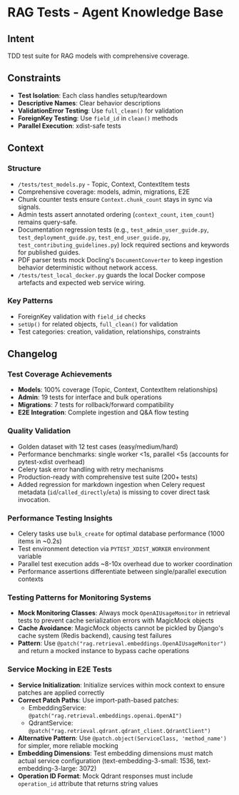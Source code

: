 # RAG Tests - Agent Knowledge Base

## Intent

TDD test suite for RAG models with comprehensive coverage.

## Constraints

- **Test Isolation**: Each class handles setup/teardown
- **Descriptive Names**: Clear behavior descriptions
- **ValidationError Testing**: Use `full_clean()` for validation
- **ForeignKey Testing**: Use `field_id` in `clean()` methods
- **Parallel Execution**: xdist-safe tests

## Context

### Structure
- `/tests/test_models.py` - Topic, Context, ContextItem tests
- Comprehensive coverage: models, admin, migrations, E2E
- Chunk counter tests ensure `Context.chunk_count` stays in sync via signals.
- Admin tests assert annotated ordering (`context_count`, `item_count`) remains query-safe.
- Documentation regression tests (e.g., `test_admin_user_guide.py`, `test_deployment_guide.py`, `test_end_user_guide.py`, `test_contributing_guidelines.py`) lock required sections and keywords for published guides.
- PDF parser tests mock Docling's `DocumentConverter` to keep ingestion behavior deterministic without network access.
- `/tests/test_local_docker.py` guards the local Docker compose artefacts and expected web service wiring.

### Key Patterns
- ForeignKey validation with `field_id` checks
- `setUp()` for related objects, `full_clean()` for validation
- Test categories: creation, validation, relationships, constraints

## Changelog

### Test Coverage Achievements
- **Models**: 100% coverage (Topic, Context, ContextItem relationships)
- **Admin**: 19 tests for interface and bulk operations
- **Migrations**: 7 tests for rollback/forward compatibility
- **E2E Integration**: Complete ingestion and Q&A flow testing

### Quality Validation
- Golden dataset with 12 test cases (easy/medium/hard)
- Performance benchmarks: single worker <1s, parallel <5s (accounts for pytest-xdist overhead)
- Celery task error handling with retry mechanisms
- Production-ready with comprehensive test suite (200+ tests)
- Added regression for markdown ingestion when Celery request metadata (`id`/`called_directly`/`eta`) is missing to cover direct task invocation.

### Performance Testing Insights
- Celery tasks use `bulk_create` for optimal database performance (1000 items in ~0.2s)
- Test environment detection via `PYTEST_XDIST_WORKER` environment variable
- Parallel test execution adds ~8-10x overhead due to worker coordination
- Performance assertions differentiate between single/parallel execution contexts

### Testing Patterns for Monitoring Systems
- **Mock Monitoring Classes**: Always mock `OpenAIUsageMonitor` in retrieval tests to prevent cache serialization errors with MagicMock objects
- **Cache Avoidance**: MagicMock objects cannot be pickled by Django's cache system (Redis backend), causing test failures
- **Pattern**: Use `@patch("rag.retrieval.embeddings.OpenAIUsageMonitor")` and return a mocked instance to bypass cache operations

### Service Mocking in E2E Tests
- **Service Initialization**: Initialize services within mock context to ensure patches are applied correctly
- **Correct Patch Paths**: Use import-path-based patches:
  - EmbeddingService: `@patch("rag.retrieval.embeddings.openai.OpenAI")`
  - QdrantService: `@patch("rag.retrieval.qdrant.qdrant_client.QdrantClient")`
- **Alternative Pattern**: Use `@patch.object(ServiceClass, 'method_name')` for simpler, more reliable mocking
- **Embedding Dimensions**: Test embedding dimensions must match actual service configuration (text-embedding-3-small: 1536, text-embedding-3-large: 3072)
- **Operation ID Format**: Mock Qdrant responses must include `operation_id` attribute that returns string values

